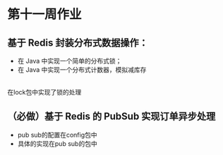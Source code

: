 # 第十一周作业
## 基于 Redis 封装分布式数据操作：

* 在 Java 中实现一个简单的分布式锁；
* 在 Java 中实现一个分布式计数器，模拟减库存
<br/>
在lock包中实现了锁的处理

## （必做）基于 Redis 的 PubSub 实现订单异步处理
* pub sub的配置在config包中
* 具体的实现在pub sub的包中
